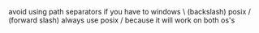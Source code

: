 avoid using path separators
if you have to
windows \ (backslash)
posix / (forward slash)
always use posix / because it will work on both os's
